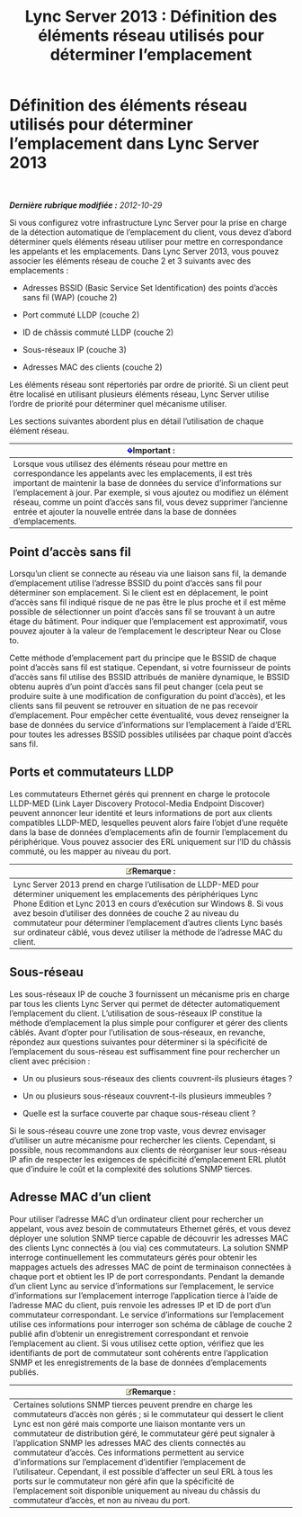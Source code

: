 ﻿---
title: 'Lync Server 2013 : Définition des éléments réseau utilisés pour déterminer l’emplacement'
TOCTitle: Définition des éléments réseau utilisés pour déterminer l’emplacement
ms:assetid: 7538779d-055d-44ed-8dd7-11c45fc1b9f5
ms:mtpsurl: https://technet.microsoft.com/fr-fr/library/Gg398567(v=OCS.15)
ms:contentKeyID: 49297753
ms.date: 05/20/2016
mtps_version: v=OCS.15
ms.translationtype: HT
---

# Définition des éléments réseau utilisés pour déterminer l’emplacement dans Lync Server 2013

 

_**Dernière rubrique modifiée :** 2012-10-29_

Si vous configurez votre infrastructure Lync Server pour la prise en charge de la détection automatique de l’emplacement du client, vous devez d’abord déterminer quels éléments réseau utiliser pour mettre en correspondance les appelants et les emplacements. Dans Lync Server 2013, vous pouvez associer les éléments réseau de couche 2 et 3 suivants avec des emplacements :

  - Adresses BSSID (Basic Service Set Identification) des points d’accès sans fil (WAP) (couche 2)

  - Port commuté LLDP (couche 2)

  - ID de châssis commuté LLDP (couche 2)

  - Sous-réseaux IP (couche 3)

  - Adresses MAC des clients (couche 2)

Les éléments réseau sont répertoriés par ordre de priorité. Si un client peut être localisé en utilisant plusieurs éléments réseau, Lync Server utilise l’ordre de priorité pour déterminer quel mécanisme utiliser.

Les sections suivantes abordent plus en détail l’utilisation de chaque élément réseau.

<table>
<thead>
<tr class="header">
<th><img src="images/Gg425917.important(OCS.15).gif" title="important" alt="important" />Important :</th>
</tr>
</thead>
<tbody>
<tr class="odd">
<td>Lorsque vous utilisez des éléments réseau pour mettre en correspondance les appelants avec les emplacements, il est très important de maintenir la base de données du service d’informations sur l’emplacement à jour. Par exemple, si vous ajoutez ou modifiez un élément réseau, comme un point d’accès sans fil, vous devez supprimer l’ancienne entrée et ajouter la nouvelle entrée dans la base de données d’emplacements.</td>
</tr>
</tbody>
</table>


## Point d’accès sans fil

Lorsqu’un client se connecte au réseau via une liaison sans fil, la demande d’emplacement utilise l’adresse BSSID du point d’accès sans fil pour déterminer son emplacement. Si le client est en déplacement, le point d’accès sans fil indiqué risque de ne pas être le plus proche et il est même possible de sélectionner un point d’accès sans fil se trouvant à un autre étage du bâtiment. Pour indiquer que l’emplacement est approximatif, vous pouvez ajouter à la valeur de l’emplacement le descripteur Near ou Close to.

Cette méthode d’emplacement part du principe que le BSSID de chaque point d’accès sans fil est statique. Cependant, si votre fournisseur de points d’accès sans fil utilise des BSSID attribués de manière dynamique, le BSSID obtenu auprès d’un point d’accès sans fil peut changer (cela peut se produire suite à une modification de configuration du point d’accès), et les clients sans fil peuvent se retrouver en situation de ne pas recevoir d’emplacement. Pour empêcher cette éventualité, vous devez renseigner la base de données du service d’informations sur l’emplacement à l’aide d’ERL pour toutes les adresses BSSID possibles utilisées par chaque point d’accès sans fil.

## Ports et commutateurs LLDP

Les commutateurs Ethernet gérés qui prennent en charge le protocole LLDP-MED (Link Layer Discovery Protocol-Media Endpoint Discover) peuvent annoncer leur identité et leurs informations de port aux clients compatibles LLDP-MED, lesquelles peuvent alors faire l’objet d’une requête dans la base de données d’emplacements afin de fournir l’emplacement du périphérique. Vous pouvez associer des ERL uniquement sur l’ID du châssis commuté, ou les mapper au niveau du port.

<table>
<thead>
<tr class="header">
<th><img src="images/Gg398920.note(OCS.15).gif" title="note" alt="note" />Remarque :</th>
</tr>
</thead>
<tbody>
<tr class="odd">
<td>Lync Server 2013 prend en charge l’utilisation de LLDP-MED pour déterminer uniquement les emplacements des périphériques Lync Phone Edition et Lync 2013 en cours d’exécution sur Windows 8. Si vous avez besoin d’utiliser des données de couche 2 au niveau du commutateur pour déterminer l’emplacement d’autres clients Lync basés sur ordinateur câblé, vous devez utiliser la méthode de l’adresse MAC du client.</td>
</tr>
</tbody>
</table>


## Sous-réseau

Les sous-réseaux IP de couche 3 fournissent un mécanisme pris en charge par tous les clients Lync Server qui permet de détecter automatiquement l’emplacement du client. L’utilisation de sous-réseaux IP constitue la méthode d’emplacement la plus simple pour configurer et gérer des clients câblés. Avant d’opter pour l’utilisation de sous-réseaux, en revanche, répondez aux questions suivantes pour déterminer si la spécificité de l’emplacement du sous-réseau est suffisamment fine pour rechercher un client avec précision :

  - Un ou plusieurs sous-réseaux des clients couvrent-ils plusieurs étages ?

  - Un ou plusieurs sous-réseaux couvrent-t-ils plusieurs immeubles ?

  - Quelle est la surface couverte par chaque sous-réseau client ?

Si le sous-réseau couvre une zone trop vaste, vous devrez envisager d’utiliser un autre mécanisme pour rechercher les clients. Cependant, si possible, nous recommandons aux clients de réorganiser leur sous-réseau IP afin de respecter les exigences de spécificité d’emplacement ERL plutôt que d’induire le coût et la complexité des solutions SNMP tierces.

## Adresse MAC d’un client

Pour utiliser l’adresse MAC d’un ordinateur client pour rechercher un appelant, vous avez besoin de commutateurs Ethernet gérés, et vous devez déployer une solution SNMP tierce capable de découvrir les adresses MAC des clients Lync connectés à (ou via) ces commutateurs. La solution SNMP interroge continuellement les commutateurs gérés pour obtenir les mappages actuels des adresses MAC de point de terminaison connectées à chaque port et obtient les IP de port correspondants. Pendant la demande d’un client Lync au service d’informations sur l’emplacement, le service d’informations sur l’emplacement interroge l’application tierce à l’aide de l’adresse MAC du client, puis renvoie les adresses IP et ID de port d’un commutateur correspondant. Le service d’informations sur l’emplacement utilise ces informations pour interroger son schéma de câblage de couche 2 publié afin d’obtenir un enregistrement correspondant et renvoie l’emplacement au client. Si vous utilisez cette option, vérifiez que les identifiants de port de commutateur sont cohérents entre l’application SNMP et les enregistrements de la base de données d’emplacements publiés.

<table>
<thead>
<tr class="header">
<th><img src="images/Gg398920.note(OCS.15).gif" title="note" alt="note" />Remarque :</th>
</tr>
</thead>
<tbody>
<tr class="odd">
<td>Certaines solutions SNMP tierces peuvent prendre en charge les commutateurs d’accès non gérés ; si le commutateur qui dessert le client Lync est non géré mais comporte une liaison montante vers un commutateur de distribution géré, le commutateur géré peut signaler à l’application SNMP les adresses MAC des clients connectés au commutateur d’accès. Ces informations permettent au service d’informations sur l’emplacement d’identifier l’emplacement de l’utilisateur. Cependant, il est possible d’affecter un seul ERL à tous les ports sur le commutateur non géré afin que la spécificité de l’emplacement soit disponible uniquement au niveau du châssis du commutateur d’accès, et non au niveau du port.</td>
</tr>
</tbody>
</table>

